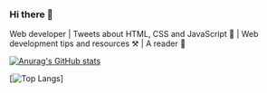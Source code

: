 ### Hi there 👋

<!--
**Jeffrey-mu/Jeffrey-mu** is a ✨ _special_ ✨ repository because its `README.md` (this file) appears on your GitHub profile.

Here are some ideas to get you started:

- 🔭 I’m currently working on ...
- 🌱 I’m currently learning ...
- 👯 I’m looking to collaborate on ...
- 🤔 I’m looking for help with ...
- 💬 Ask me about ...
- 📫 How to reach me: ...
- 😄 Pronouns: ...
- ⚡ Fun fact: ...
-->

Web developer  |  Tweets about HTML, CSS and JavaScript 📝 |  Web development tips and resources ⚒️ |  A reader 🧡

[![Anurag's GitHub stats](https://github-readme-stats.vercel.app/api?username=Jeffrey-mu&show_icons=true&theme=radical/)](https://github.com/Jeffrey-mu/Jeffrey-mu)

[![Top Langs](https://github-readme-stats.vercel.app/api/top-langs/?username=Jeffrey-mu&hide=html,javascript)]



